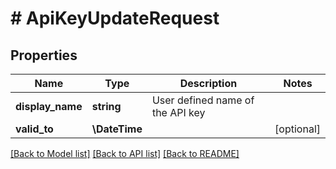 # # ApiKeyUpdateRequest

## Properties

Name | Type | Description | Notes
------------ | ------------- | ------------- | -------------
**display_name** | **string** | User defined name of the API key |
**valid_to** | **\DateTime** |  | [optional]

[[Back to Model list]](../../README.md#models) [[Back to API list]](../../README.md#endpoints) [[Back to README]](../../README.md)
